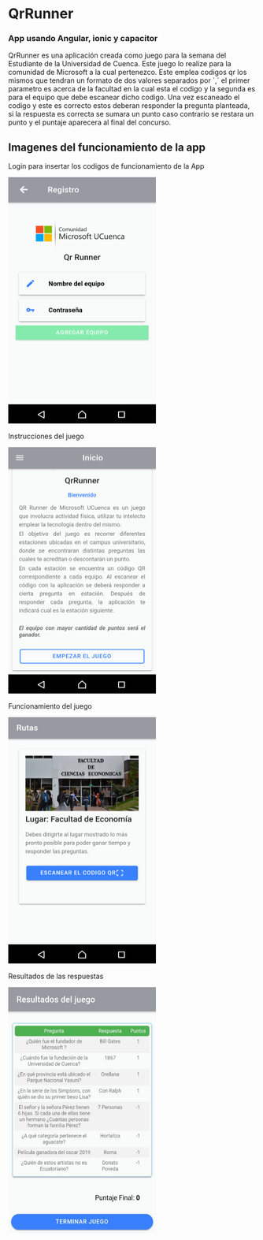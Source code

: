 <h1>QrRunner</h1>

<h3>App usando Angular, ionic y capacitor</h3>

<p>
QrRunner es una aplicación creada como juego para la semana del Estudiante de la Universidad de Cuenca. Este juego lo realize para la comunidad de Microsoft a la cual pertenezco. Este emplea codigos qr los mismos que tendran un formato de dos valores separados por `,` el primer parametro es acerca de la facultad en la cual esta el codigo y la segunda es para el equipo que debe escanear dicho codigo. Una vez escaneado el codigo y este es correcto estos deberan responder la pregunta planteada, si la respuesta es correcta se sumara un punto caso contrario se restara un punto y el puntaje aparecera al final del concurso. 
</p>

<h2>Imagenes del funcionamiento de la app</h2>
<p>Login para insertar los codigos de funcionamiento de la App</p>
<img src="./imagesApp/loginScreen.png" width="300" height="500"/>
<p>Instrucciones del juego</p>
<img src="./imagesApp/instructions.png" width="300" height="500"/>
<p>Funcionamiento del juego</p>
<img src="./imagesApp/game.png" width="300" height="500"/>
<p>Resultados de las respuestas</p>
<img src="./imagesApp/result.jpg" width="300" height="500"/>
